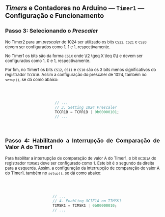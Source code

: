 <style scoped>
    figcaption {
        font-size: 14px;
        text-align: center;
    }
    ul, ol {
        font-size: 12px;
    }
    h2 {
        font-size: 21px;
    }
    h3 {
        font-size: 18px;
        text-align: justify;
    }
    h4 {
        font-size: 15px;
    }
    h5 {
        font-size: 13px;
    }
    p {
        font-size: 13px;
    }
    .codigo-container {
        display: flex;
        justify-content: center;
        text-align: left; /* Para garantir alinhamento do texto à esquerda */
    }
    .codigo-container pre,
    .codigo-container code {
        width: 100%; /* Ocupa a largura total da `div` */
        max-width: 650px; /* Um valor máximo de largura pode ser útil */
        font-size: 12px; /* Ou qualquer tamanho que prefira */
        padding: 20px; /* Ajuste conforme necessário */
        box-sizing: border-box; /* Inclui o padding no cálculo da largura */
    }

    table {
        margin-left: auto;
        margin-right: auto;
        font-size: 10px;
    }
    table, td, th {
        border: 1px solid #dbdccf;
        border-collapse: separate;
        background-color: black;
        color: #dbdccf;
    }
    #t-caption {
        text-align: center;
        font-size: 8px;
        font-weight: bold;
    }

</style>

## _Timers_ e Contadores no Arduino — `Timer1` — Configuração e Funcionamento

### Passo 3: Selecionando o _Prescaler_

No Timer2 para um _prescaler_ de 1024 ser utilizado os bits `CS22`, `CS21` e `CS20` devem ser configurados como 1, 1 e 1, respectivamente.

No Timer1 os bits são da forma `CS1X` onde \\(2 \geq X \leq 0\\) e devem ser configurados como 1, 0 e 1, respectivamente. 

Por fim, no Timer1 os bits `CS12`, `CS11` e `CS10` são os 3 bits menos significativos do registrador `TCCR1B`. Assim a configuração do prescaler de 1024, também no `setup()`, se dá como abaixo:

<div class="codigo-container" markdown="1">

```c

    // ...
    // 3. Setting 1024 Prescaler
    TCCR1B = TCRR1B | 0b00000101;
    // ...

```

</div>

### Passo 4: Habilitando a Interrupção de Comparação de Valor A do Timer1

Para habilitar a interrupção de comparação de valor A do Timer1, o bit `OCIE1A` do registrador `TIMSK1` deve ser configurado como 1. Este bit é o segundo da direita para a esquerda. Assim, a configuração da interrupção de comparação de valor A do Timer1, também no `setup()`, se dá como abaixo:

<div class="codigo-container" markdown="1">

```c

    // ...
    // 4. Enabling OCIE1A on TIMSK1
    TIMSK1 = TIMSK1 | 0b00000010;
    // ...

```

</div>

